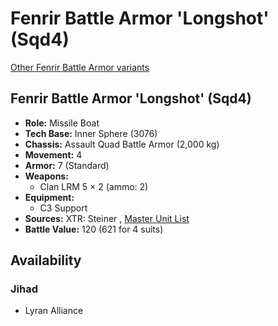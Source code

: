 # Fenrir Battle Armor 'Longshot' (Sqd4) 

[Other Fenrir Battle Armor variants](../fenrir_battle_armor.md) 

## Fenrir Battle Armor 'Longshot' (Sqd4) 

- **Role:** Missile Boat 
- **Tech Base:** Inner Sphere (3076) 
- **Chassis:** Assault Quad Battle Armor (2,000 kg) 
- **Movement:** 4 
- **Armor:** 7 (Standard) 
- **Weapons:** 
  - Clan LRM 5 × 2 (ammo: 2) 
- **Equipment:** 
  - C3 Support 
- **Sources:** XTR: Steiner , [Master Unit List](http://masterunitlist.info/Unit/Details/4162) 
- **Battle Value:** 120 (621 for 4 suits) 

## Availability 

### Jihad 

- Lyran Alliance 

